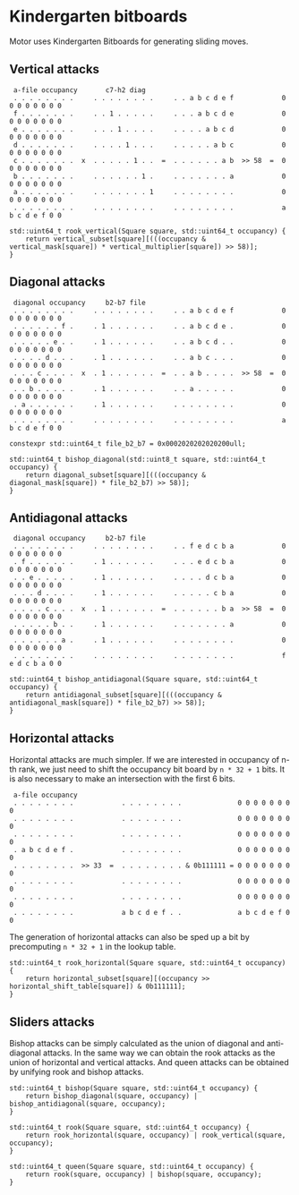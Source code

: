 # Kindergarten bitboards

Motor uses Kindergarten Bitboards for generating sliding moves. 

## Vertical attacks

```
 a-file occupancy       c7-h2 diag
 . . . . . . . .     . . . . . . . .     . . a b c d e f            0 0 0 0 0 0 0 0
 f . . . . . . .     . . 1 . . . . .     . . . a b c d e            0 0 0 0 0 0 0 0
 e . . . . . . .     . . . 1 . . . .     . . . . a b c d            0 0 0 0 0 0 0 0
 d . . . . . . .     . . . . 1 . . .     . . . . . a b c            0 0 0 0 0 0 0 0
 c . . . . . . .  x  . . . . . 1 . .  =  . . . . . . a b  >> 58  =  0 0 0 0 0 0 0 0 
 b . . . . . . .     . . . . . . 1 .     . . . . . . . a            0 0 0 0 0 0 0 0
 a . . . . . . .     . . . . . . . 1     . . . . . . . .            0 0 0 0 0 0 0 0
 . . . . . . . .     . . . . . . . .     . . . . . . . .            a b c d e f 0 0
```
```
std::uint64_t rook_vertical(Square square, std::uint64_t occupancy) {
    return vertical_subset[square][(((occupancy & vertical_mask[square]) * vertical_multiplier[square]) >> 58)];
}
```

## Diagonal attacks
```
 diagonal occupancy     b2-b7 file
 . . . . . . . .     . . . . . . . .     . . a b c d e f            0 0 0 0 0 0 0 0
 . . . . . . f .     . 1 . . . . . .     . . a b c d e .            0 0 0 0 0 0 0 0
 . . . . . e . .     . 1 . . . . . .     . . a b c d . .            0 0 0 0 0 0 0 0
 . . . . d . . .     . 1 . . . . . .     . . a b c . . .            0 0 0 0 0 0 0 0
 . . . c . . . .  x  . 1 . . . . . .  =  . . a b . . . .  >> 58  =  0 0 0 0 0 0 0 0
 . . b . . . . .     . 1 . . . . . .     . . a . . . . .            0 0 0 0 0 0 0 0
 . a . . . . . .     . 1 . . . . . .     . . . . . . . .            0 0 0 0 0 0 0 0
 . . . . . . . .     . . . . . . . .     . . . . . . . .            a b c d e f 0 0
```
```
constexpr std::uint64_t file_b2_b7 = 0x0002020202020200ull;

std::uint64_t bishop_diagonal(std::uint8_t square, std::uint64_t occupancy) {
    return diagonal_subset[square][(((occupancy & diagonal_mask[square]) * file_b2_b7) >> 58)];
}
```

## Antidiagonal attacks
```
 diagonal occupancy     b2-b7 file
 . . . . . . . .     . . . . . . . .     . . f e d c b a            0 0 0 0 0 0 0 0
 . f . . . . . .     . 1 . . . . . .     . . . e d c b a            0 0 0 0 0 0 0 0
 . . e . . . . .     . 1 . . . . . .     . . . . d c b a            0 0 0 0 0 0 0 0
 . . . d . . . .     . 1 . . . . . .     . . . . . c b a            0 0 0 0 0 0 0 0
 . . . . c . . .  x  . 1 . . . . . .  =  . . . . . . b a  >> 58  =  0 0 0 0 0 0 0 0
 . . . . . b . .     . 1 . . . . . .     . . . . . . . a            0 0 0 0 0 0 0 0
 . . . . . . a .     . 1 . . . . . .     . . . . . . . .            0 0 0 0 0 0 0 0
 . . . . . . . .     . . . . . . . .     . . . . . . . .            f e d c b a 0 0
```

```
std::uint64_t bishop_antidiagonal(Square square, std::uint64_t occupancy) {
    return antidiagonal_subset[square][(((occupancy & antidiagonal_mask[square]) * file_b2_b7) >> 58)];
}
```

## Horizontal attacks 

Horizontal attacks are much simpler. If we are interested in occupancy of n-th rank, we just need to shift the occupancy bit board by `n * 32 + 1` bits. It is also necessary to make an intersection with the first 6 bits.

```
 a-file occupancy       
 . . . . . . . .            . . . . . . . .              0 0 0 0 0 0 0 0
 . . . . . . . .            . . . . . . . .              0 0 0 0 0 0 0 0
 . . . . . . . .            . . . . . . . .              0 0 0 0 0 0 0 0
 . a b c d e f .            . . . . . . . .              0 0 0 0 0 0 0 0
 . . . . . . . .  >> 33  =  . . . . . . . . & 0b111111 = 0 0 0 0 0 0 0 0
 . . . . . . . .            . . . . . . . .              0 0 0 0 0 0 0 0
 . . . . . . . .            . . . . . . . .              0 0 0 0 0 0 0 0
 . . . . . . . .            a b c d e f . .              a b c d e f 0 0
```

The generation of horizontal attacks can also be sped up a bit by precomputing `n * 32 + 1` in the lookup table.

```
std::uint64_t rook_horizontal(Square square, std::uint64_t occupancy) {
    return horizontal_subset[square][(occupancy >> horizontal_shift_table[square]) & 0b111111];
}
```

## Sliders attacks
Bishop attacks can be simply calculated as the union of diagonal and anti-diagonal attacks. In the same way we can obtain the rook attacks as the union of horizontal and vertical attacks. And queen attacks can be obtained by unifying rook and bishop attacks.

```
std::uint64_t bishop(Square square, std::uint64_t occupancy) {
    return bishop_diagonal(square, occupancy) | bishop_antidiagonal(square, occupancy);
}

std::uint64_t rook(Square square, std::uint64_t occupancy) {
    return rook_horizontal(square, occupancy) | rook_vertical(square, occupancy);
}

std::uint64_t queen(Square square, std::uint64_t occupancy) {
    return rook(square, occupancy) | bishop(square, occupancy);
}
```
